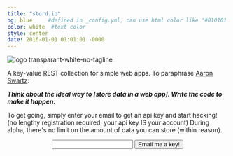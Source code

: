 ```yaml
---
title: "stord.io"
bg: blue     #defined in _config.yml, can use html color like '#010101'
color: white  #text color
style: center
date: 2016-01-01 01:01:01 -0000
---
```


![logo transparant-white-no-tagline](https://cloud.githubusercontent.com/assets/114097/12648354/85c6710a-c5d1-11e5-95c6-05603b1ef39a.png)

A key-value REST collection for simple web apps. To paraphrase [Aaron Swartz](http://webpy.org/philosophy):

_**Think about the ideal way to [store data in a web app]. Write the code to make it happen.**_

To get going, simply enter your email to get an api key and start hacking! (no lengthy registration required, your api key IS your account) During alpha, there's no limit on the amount of data you can store (within reason).

<center>
<form action="http://stord.io/signup" method="post">
<input type="text" name="email">
<button class="btn btn-lg btn-default" type="submit">Email me a key!</button>
</form>
</center>
